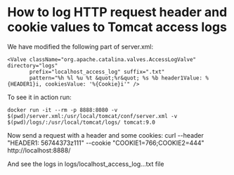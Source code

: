 # How to log HTTP request header and cookie values to Tomcat access logs

We have modified the following part of server.xml:

    <Valve className="org.apache.catalina.valves.AccessLogValve" directory="logs"
           prefix="localhost_access_log" suffix=".txt"
           pattern="%h %l %u %t &quot;%r&quot; %s %b header1Value: %{HEADER1}i, cookiesValue: '%{Cookie}i'" />


To see it in action run:

    docker run -it --rm -p 8888:8080 -v $(pwd)/server.xml:/usr/local/tomcat/conf/server.xml -v $(pwd)/logs/:/usr/local/tomcat/logs/ tomcat:9.0

Now send a request with a header and some cookies:
    curl --header "HEADER1: 56744373z111" --cookie "COOKIE1=766;COOKIE2=444" http://localhost:8888/

And see the logs in logs/localhost_access_log...txt file
